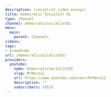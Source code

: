 ```yaml
---
description: (socialist video essays)
title: Democratic Socialist 01
type: channel
channel: democraticsocialist01
menu:
  main:
    parent: Channels
videos:
tags:
- breadtube
url: /democraticsocialist01/
providers:
  youtube:
    name: DemocraticSocialist01
    slug: MrReco12
    url: https://www.youtube.com/user/MrReco12
    description: ""
    subscribers: 14533
---
```

